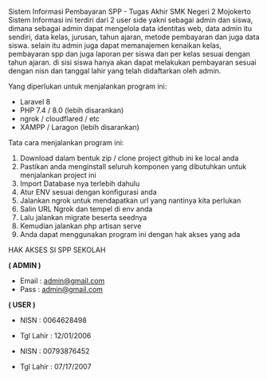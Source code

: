 Sistem Informasi Pembayaran SPP - Tugas Akhir SMK Negeri 2 Mojokerto
Sistem Informasi ini terdiri dari 2 user side yakni sebagai admin dan siswa, dimana sebagai admin dapat mengelola data identitas web, data admin itu sendiri, data kelas, jurusan, tahun ajaran, metode pembayaran dan juga data siswa. selain itu admin juga dapat memanajemen kenaikan kelas, pembayaran spp dan juga laporan per siswa dan per kelas sesuai dengan tahun ajaran. di sisi siswa hanya akan dapat melakukan pembayaran sesuai dengan nisn dan tanggal lahir yang telah didaftarkan oleh admin.

Yang diperlukan untuk menjalankan program ini:
- Laravel 8
- PHP 7.4 / 8.0 (lebih disarankan)
- ngrok / cloudflared / etc
- XAMPP / Laragon (lebih disarankan)

Tata cara menjalankan program ini:
1. Download dalam bentuk zip / clone project github ini ke local anda
2. Pastikan anda menginstall seluruh komponen yang dibutuhkan untuk menjalankan project ini
3. Import Database nya terlebih dahulu
4. Atur ENV sesuai dengan konfigurasi anda
5. Jalankan ngrok untuk mendapatkan url yang nantinya kita perlukan
6. Salin URL Ngrok dan tempel di env anda
7. Lalu jalankan migrate beserta seednya
8. Kemudian jalankan php artisan serve
9. Anda dapat menggunakan program ini dengan hak akses yang ada

HAK AKSES SI SPP SEKOLAH

**( ADMIN )**
- Email : admin@gmail.com
- Pass : admin@gmail.com

**( USER )**
- NISN : 0064628498
- Tgl Lahir : 12/01/2006

- NISN : 00793876452
- Tgl Lahir : 07/17/2007
